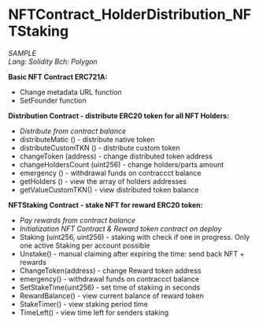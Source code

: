 # NFTContract_HolderDistribution_NFTStaking

<i>
SAMPLE <br>
Lang: Solidity
Bch: Polygon<p>
</i>

<b>Basic NFT Contract ERC721A:</b>
- Change metadata URL function
- SetFounder function
  <p>
<b>Distribution Contract - distribute ERC20 token for all NFT Holders:</b>
- <i>Distribute from contract balance</i>
- distributeMatic () - distribute native token
- distributeCustomTKN () - distribute custom token
- changeToken (address) - change distributed token address
- changeHoldersCount (uint256) - change holders/parts amount
- emergency () - withdrawal funds on contraccct balance
- getHolders () - view the array of holders addresses
- getValueCustomTKN() - view distributed token balance
<p>
  
 <b> NFTStaking Contract - stake NFT for reward ERC20 token:</b>
- <i>Pay rewards from contract balance</i>
- <i>Initialization NFT Contract & Reward token contract on deploy </i>
- Staking (uint256, uint256) - staking with check if one in progress. Only one active Staking per account possible
- Unstake() - manual claiming after expiring the time: send back NFT + rewards
- ChangeToken(address) - change Reward token address
- emergency() - withdrawal funds on contraccct balance
- SetStakeTime(uint256) - set time of stakiing in seconds
- RewardBalance() - view current balance of reward token
- StakeTimer() - view staking period time
- TimeLeft() - view time left for senders staking


 
